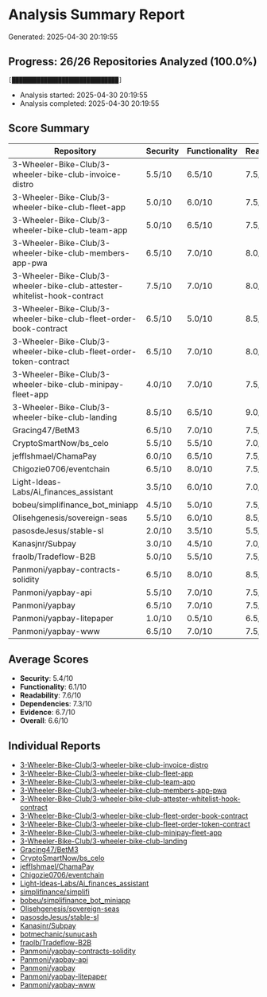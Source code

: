# Analysis Summary Report

Generated: 2025-04-30 20:19:55

## Progress: 26/26 Repositories Analyzed (100.0%)
```
[██████████████████████████████]
```

- Analysis started: 2025-04-30 20:19:55
- Analysis completed: 2025-04-30 20:19:55

## Score Summary

| Repository | Security | Functionality | Readability | Dependencies | Evidence | Overall |
|------------|----------|--------------|-------------|--------------|----------|----------|
| 3-Wheeler-Bike-Club/3-wheeler-bike-club-invoice-distro | 5.5/10 | 6.5/10 | 7.5/10 | 7.0/10 | 6.5/10 | 6.6/10 |
| 3-Wheeler-Bike-Club/3-wheeler-bike-club-fleet-app | 5.0/10 | 6.0/10 | 7.5/10 | 7.0/10 | 7.0/10 | 6.5/10 |
| 3-Wheeler-Bike-Club/3-wheeler-bike-club-team-app | 5.0/10 | 6.5/10 | 7.5/10 | 8.0/10 | 7.0/10 | 6.8/10 |
| 3-Wheeler-Bike-Club/3-wheeler-bike-club-members-app-pwa | 6.5/10 | 7.0/10 | 8.0/10 | 7.5/10 | 7.5/10 | 7.3/10 |
| 3-Wheeler-Bike-Club/3-wheeler-bike-club-attester-whitelist-hook-contract | 7.5/10 | 7.0/10 | 8.0/10 | 8.5/10 | 7.5/10 | 7.7/10 |
| 3-Wheeler-Bike-Club/3-wheeler-bike-club-fleet-order-book-contract | 6.5/10 | 5.0/10 | 8.5/10 | 8.0/10 | 7.5/10 | 7.1/10 |
| 3-Wheeler-Bike-Club/3-wheeler-bike-club-fleet-order-token-contract | 6.5/10 | 7.0/10 | 8.0/10 | 8.5/10 | 7.5/10 | 7.5/10 |
| 3-Wheeler-Bike-Club/3-wheeler-bike-club-minipay-fleet-app | 4.0/10 | 7.0/10 | 7.5/10 | 8.5/10 | 7.5/10 | 6.9/10 |
| 3-Wheeler-Bike-Club/3-wheeler-bike-club-landing | 8.5/10 | 6.5/10 | 9.0/10 | 8.5/10 | 8.5/10 | 8.2/10 |
| Gracing47/BetM3 | 6.5/10 | 7.0/10 | 7.5/10 | 8.0/10 | 7.0/10 | 7.2/10 |
| CryptoSmartNow/bs_celo | 5.5/10 | 5.5/10 | 7.0/10 | 7.0/10 | 6.5/10 | 6.3/10 |
| jeffIshmael/ChamaPay | 6.0/10 | 6.5/10 | 7.5/10 | 7.0/10 | 7.0/10 | 6.8/10 |
| Chigozie0706/eventchain | 6.5/10 | 8.0/10 | 7.5/10 | 8.0/10 | 7.5/10 | 7.5/10 |
| Light-Ideas-Labs/Ai_finances_assistant | 3.5/10 | 6.0/10 | 7.0/10 | 6.5/10 | 6.0/10 | 5.8/10 |
| bobeu/simplifinance_bot_miniapp | 4.5/10 | 5.0/10 | 7.5/10 | 8.0/10 | 6.5/10 | 6.3/10 |
| Olisehgenesis/sovereign-seas | 5.5/10 | 6.0/10 | 8.5/10 | 7.5/10 | 7.0/10 | 6.9/10 |
| pasosdeJesus/stable-sl | 2.0/10 | 3.5/10 | 5.5/10 | 6.0/10 | 4.5/10 | 4.3/10 |
| Kanasjnr/Subpay | 3.0/10 | 4.5/10 | 7.0/10 | 6.5/10 | 3.5/10 | 4.9/10 |
| fraolb/Tradeflow-B2B | 5.0/10 | 5.5/10 | 7.5/10 | 7.0/10 | 7.0/10 | 6.4/10 |
| Panmoni/yapbay-contracts-solidity | 6.5/10 | 8.0/10 | 8.5/10 | 8.0/10 | 7.5/10 | 7.7/10 |
| Panmoni/yapbay-api | 5.5/10 | 7.0/10 | 7.5/10 | 8.5/10 | 7.5/10 | 7.2/10 |
| Panmoni/yapbay | 6.5/10 | 7.0/10 | 7.5/10 | 7.0/10 | 7.5/10 | 7.1/10 |
| Panmoni/yapbay-litepaper | 1.0/10 | 0.5/10 | 6.5/10 | 0.0/10 | 0.5/10 | 1.7/10 |
| Panmoni/yapbay-www | 6.5/10 | 7.0/10 | 7.5/10 | 8.0/10 | 8.0/10 | 7.4/10 |

## Average Scores

- **Security**: 5.4/10
- **Functionality**: 6.1/10
- **Readability**: 7.6/10
- **Dependencies**: 7.3/10
- **Evidence**: 6.7/10
- **Overall**: 6.6/10

## Individual Reports

- [3-Wheeler-Bike-Club/3-wheeler-bike-club-invoice-distro](./3-Wheeler-Bike-Club-3-wheeler-bike-club-invoice-distro-analysis.md)
- [3-Wheeler-Bike-Club/3-wheeler-bike-club-fleet-app](./3-Wheeler-Bike-Club-3-wheeler-bike-club-fleet-app-analysis.md)
- [3-Wheeler-Bike-Club/3-wheeler-bike-club-team-app](./3-Wheeler-Bike-Club-3-wheeler-bike-club-team-app-analysis.md)
- [3-Wheeler-Bike-Club/3-wheeler-bike-club-members-app-pwa](./3-Wheeler-Bike-Club-3-wheeler-bike-club-members-app-pwa-analysis.md)
- [3-Wheeler-Bike-Club/3-wheeler-bike-club-attester-whitelist-hook-contract](./3-Wheeler-Bike-Club-3-wheeler-bike-club-attester-whitelist-hook-contract-analysis.md)
- [3-Wheeler-Bike-Club/3-wheeler-bike-club-fleet-order-book-contract](./3-Wheeler-Bike-Club-3-wheeler-bike-club-fleet-order-book-contract-analysis.md)
- [3-Wheeler-Bike-Club/3-wheeler-bike-club-fleet-order-token-contract](./3-Wheeler-Bike-Club-3-wheeler-bike-club-fleet-order-token-contract-analysis.md)
- [3-Wheeler-Bike-Club/3-wheeler-bike-club-minipay-fleet-app](./3-Wheeler-Bike-Club-3-wheeler-bike-club-minipay-fleet-app-analysis.md)
- [3-Wheeler-Bike-Club/3-wheeler-bike-club-landing](./3-Wheeler-Bike-Club-3-wheeler-bike-club-landing-analysis.md)
- [Gracing47/BetM3](./Gracing47-BetM3-analysis.md)
- [CryptoSmartNow/bs_celo](./CryptoSmartNow-bs_celo-analysis.md)
- [jeffIshmael/ChamaPay](./jeffIshmael-ChamaPay-analysis.md)
- [Chigozie0706/eventchain](./Chigozie0706-eventchain-analysis.md)
- [Light-Ideas-Labs/Ai_finances_assistant](./Light-Ideas-Labs-Ai_finances_assistant-analysis.md)
- [simplifinance/simplifi](./simplifinance-simplifi-analysis.md)
- [bobeu/simplifinance_bot_miniapp](./bobeu-simplifinance_bot_miniapp-analysis.md)
- [Olisehgenesis/sovereign-seas](./Olisehgenesis-sovereign-seas-analysis.md)
- [pasosdeJesus/stable-sl](./pasosdeJesus-stable-sl-analysis.md)
- [Kanasjnr/Subpay](./Kanasjnr-Subpay-analysis.md)
- [botmechanic/sunucash](./botmechanic-sunucash-analysis.md)
- [fraolb/Tradeflow-B2B](./fraolb-Tradeflow-B2B-analysis.md)
- [Panmoni/yapbay-contracts-solidity](./Panmoni-yapbay-contracts-solidity-analysis.md)
- [Panmoni/yapbay-api](./Panmoni-yapbay-api-analysis.md)
- [Panmoni/yapbay](./Panmoni-yapbay-analysis.md)
- [Panmoni/yapbay-litepaper](./Panmoni-yapbay-litepaper-analysis.md)
- [Panmoni/yapbay-www](./Panmoni-yapbay-www-analysis.md)

